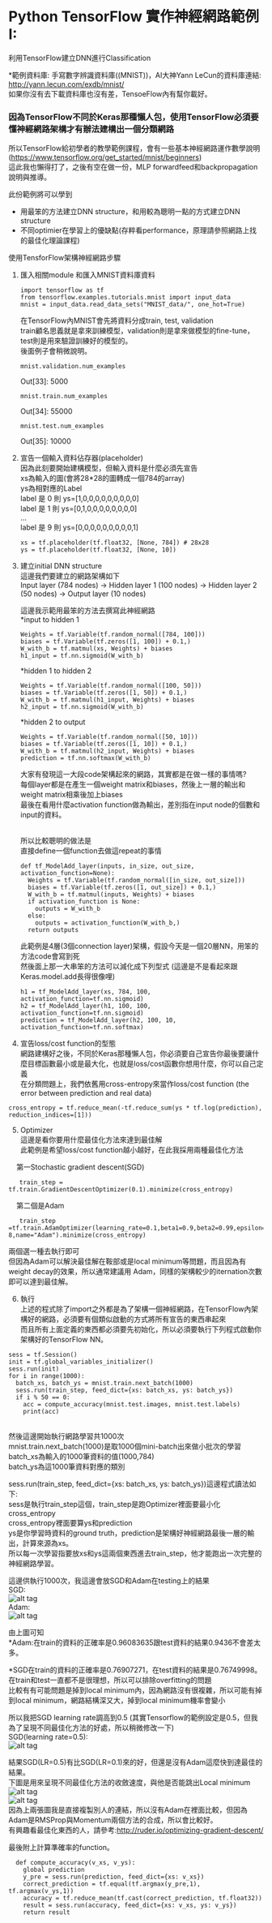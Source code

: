 # Python TensorFlow 實作神經網路範例 I:
利用TensorFlow建立DNN進行Classification</br>

*範例資料庫: 手寫數字辨識資料庫((MNIST))，AI大神Yann LeCun的資料庫連結: http://yann.lecun.com/exdb/mnist/</br>
  如果你沒有去下載資料庫也沒有差，TensoeFlow內有幫你載好。</br>

### 因為TensorFlow不同於Keras那種懶人包，使用TensorFlow必須要懂神經網路架構才有辦法建構出一個分類網路</br>
所以TensorFlow給初學者的教學範例課程，會有一些基本神經網路運作數學說明 (https://www.tensorflow.org/get_started/mnist/beginners)</br>
這此我也懶得打了，之後有空在做一份，MLP forwardfeed和backpropagation說明與推導。</br>

此份範例將可以學到</br>
* 用最笨的方法建立DNN structure，和用較為聰明一點的方式建立DNN structure</br>
* 不同optimier在學習上的優缺點(存粹看performance，原理請參照網路上找的最佳化理論課程)</br>
    
使用TensforFlow架構神經網路步驟  </br>
1. 匯入相關module 和匯入MNIST資料庫資料</br>

       import tensorflow as tf
       from tensorflow.examples.tutorials.mnist import input_data
       mnist = input_data.read_data_sets("MNIST_data/", one_hot=True)

   在TensorFlow內MNIST會先將資料分成train, test, validation</br>
   train顧名思義就是拿來訓練模型，validation則是拿來做模型的fine-tune，test則是用來驗證訓練好的模型的。</br>
   後面例子會稍微說明。</br>
       
       mnist.validation.num_examples
   Out[33]: 5000

       mnist.train.num_examples
   Out[34]: 55000

       mnist.test.num_examples
   Out[35]: 10000
  
  
2. 宣告一個輸入資料佔存器(placeholder)</br>
   因為此刻要開始建構模型，但輸入資料是什麼必須先宣告</br>
   xs為輸入的圖(會將28*28的圖轉成一個784的array) </br>
   ys為相對應的Label</br>
   label 是 0 則 ys=[1,0,0,0,0,0,0,0,0,0]</br>
   label 是 1 則 ys=[0,1,0,0,0,0,0,0,0,0]</br>
                ...</br>
   label 是 9 則 ys=[0,0,0,0,0,0,0,0,0,1]</br>

       xs = tf.placeholder(tf.float32, [None, 784]) # 28x28
       ys = tf.placeholder(tf.float32, [None, 10])
      
      
3.  建立initial DNN structure </br>
    這邊我們要建立的網路架構如下</br>
    Input layer (784 nodes) → Hidden layer 1 (100 nodes) → Hidden layer 2 (50 nodes) → Output layer (10 nodes)</br>
    
    這邊我示範用最笨的方法去撰寫此神經網路</br>
    *input to hidden 1 
    
        Weights = tf.Variable(tf.random_normal([784, 100]))
        biases = tf.Variable(tf.zeros([1, 100]) + 0.1,)
        W_with_b = tf.matmul(xs, Weights) + biases
        h1_input = tf.nn.sigmoid(W_with_b)

    *hidden 1 to hidden 2 
    
        Weights = tf.Variable(tf.random_normal([100, 50]))
        biases = tf.Variable(tf.zeros([1, 50]) + 0.1,)
        W_with_b = tf.matmul(h1_input, Weights) + biases
        h2_input = tf.nn.sigmoid(W_with_b)

    *hidden 2 to output 
    
        Weights = tf.Variable(tf.random_normal([50, 10]))
        biases = tf.Variable(tf.zeros([1, 10]) + 0.1,)
        W_with_b = tf.matmul(h2_input, Weights) + biases
        prediction = tf.nn.softmax(W_with_b)
          
    大家有發現這一大段code架構起來的網路，其實都是在做一樣的事情嗎? </br>
    每個layer都是在產生一個weight matrix和biases，然後上一層的輸出和weight matrix相乘後加上biases</br>
    最後在看用什麼activation function做為輸出，差別指在input node的個數和input的資料。</br></br>
    
    所以比較聰明的做法是</br>
    直接define一個function去做這repeat的事情
    
        def tf_ModelAdd_layer(inputs, in_size, out_size, activation_function=None):
          Weights = tf.Variable(tf.random_normal([in_size, out_size]))
          biases = tf.Variable(tf.zeros([1, out_size]) + 0.1,)
          W_with_b = tf.matmul(inputs, Weights) + biases
          if activation_function is None:
            outputs = W_with_b
          else:
            outputs = activation_function(W_with_b,)
          return outputs

    此範例是4層(3個connection layer)架構，假設今天是一個20層NN，用笨的方法code會寫到死</br>
    然後面上那一大串笨的方法可以減化成下列型式 (這邊是不是看起來跟Keras.model.add長得很像哩) </br>
    
        h1 = tf_ModelAdd_layer(xs, 784, 100,  activation_function=tf.nn.sigmoid)
        h2 = tf_ModelAdd_layer(h1, 100, 100,  activation_function=tf.nn.sigmoid)
        prediction = tf_ModelAdd_layer(h2, 100, 10,  activation_function=tf.nn.softmax)
   
   4. 宣告loss/cost function的型態 </br>
   網路建構好之後，不同於Keras那種懶人包，你必須要自己宣告你最後要讓什麼目標函數最小或是最大化，也就是loss/cost函數你想用什麼，你可以自己定義
   </br>在分類問題上，我們依舊用cross-entropy來當作loss/cost function (the error between prediction and real data)</br>
      
    cross_entropy = tf.reduce_mean(-tf.reduce_sum(ys * tf.log(prediction), reduction_indices=[1]))
    
   5. Optimizer </br>
   這邊是看你要用什麼最佳化方法來達到最佳解</br>
   此範例是希望loss/cost function越小越好，在此我採用兩種最佳化方法</br>
   
     第一Stochastic gradient descent(SGD)</br>
   
       train_step = tf.train.GradientDescentOptimizer(0.1).minimize(cross_entropy)

     第二個是Adam</br>
   
       train_step =tf.train.AdamOptimizer(learning_rate=0.1,beta1=0.9,beta2=0.99,epsilon=1e-8,name="Adam").minimize(cross_entropy)

   兩個選一種去執行即可</br>
   但因為Adam可以解決最佳解在鞍部或是local minimum等問題，而且因為有weight decay的效果，所以通常建議用
   Adam，同樣的架構較少的iternation次數即可以達到最佳解。</br>

   6. 執行</br>
   上述的程式除了import之外都是為了架構一個神經網路，在TensorFlow內架構好的網路，必須要有個類似啟動的方式將所有宣告的東西串起來</br>
   而且所有上面定義的東西都必須要先初始化，所以必須要執行下列程式啟動你架構好的TensorFlow NN。</br>

    sess = tf.Session()
    init = tf.global_variables_initializer()
    sess.run(init)
    for i in range(1000):
      batch_xs, batch_ys = mnist.train.next_batch(1000)
      sess.run(train_step, feed_dict={xs: batch_xs, ys: batch_ys})
      if i % 50 == 0:
        acc = compute_accuracy(mnist.test.images, mnist.test.labels)
        print(acc)
   
   </br>
   然後這邊開始執行網路學習共1000次</br>
   mnist.train.next_batch(1000)是取1000個mini-batch出來做小批次的學習</br>
   batch_xs為輸入的1000筆資料的值(1000,784)</br>
   batch_ys為這1000筆資料對應的類別</br>

   sess.run(train_step, feed_dict={xs: batch_xs, ys: batch_ys})這邊程式讀法如下:</br>
   sess是執行train_step這個，train_step是跑Optimizer裡面要最小化cross_entropy</br>
   cross_entropy裡面要算ys和prediction</br>
   ys是你學習時資料的ground truth，prediction是架構好神經網路最後一層的輸出，計算來源為xs。</br>
   所以每一次學習指要放xs和ys這兩個東西進去train_step，他才能跑出一次完整的神經網路學習。</br>

   這邊供執行1000次，我這邊會放SGD和Adam在testing上的結果 </br>
   SGD:</br>
   ![alt tag](https://github.com/TommyHuang821/Deep-Learning-API-example/blob/master/fig/TF_SGD_demo.png)</br>
   Adam:</br>
   ![alt tag](https://github.com/TommyHuang821/Deep-Learning-API-example/blob/master/fig/TF_ADAM_demo.png)</br>
   
   由上圖可知</br>
   *Adam:在train的資料的正確率是0.96083635跟test資料的結果0.9436不會差太多。</br>
   
   *SGD在train的資料的正確率是0.76907271，在test資料的結果是0.76749998。</br>
   在train和test一直都不是很理想，所以可以排除overfitting的問題</br>
   比較有有可能問題是掉到local minimum內，因為網路沒有很複雜，所以可能有掉到local minimum，網路結構深又大，掉到local minimum機率會變小</br>
   
   所以我把SGD learning rate調高到0.5 (其實Tensorflow的範例設定是0.5，但我為了呈現不同最佳化方法的好處，所以稍微修改一下)</br>
   SGD(learning rate=0.5):</br>
   ![alt tag](https://github.com/TommyHuang821/Deep-Learning-API-example/blob/master/fig/TF_SGD_demo2.png)</br>

   結果SGD(LR=0.5)有比SGD(LR=0.1)來的好，但還是沒有Adam這麼快到達最佳的結果。</br>
   下圖是用來呈現不同最佳化方法的收斂速度，與他是否能跳出Local minimum</br>
   ![alt tag](http://ruder.io/content/images/2016/09/contours_evaluation_optimizers.gif)</br>
   ![alt tag](http://ruder.io/content/images/2016/09/saddle_point_evaluation_optimizers.gif)</br>
   因為上兩張圖我是直接複製別人的連結，所以沒有Adam在裡面比較，但因為Adam是RMSProp與Momentum兩個方法的合成，所以會比較好。</br>
   有興趣看最佳化東西的人，請參考:http://ruder.io/optimizing-gradient-descent/ </br>      
       

   最後附上計算準確率的function。</br>  
   
      def compute_accuracy(v_xs, v_ys):
        global prediction
        y_pre = sess.run(prediction, feed_dict={xs: v_xs})
        correct_prediction = tf.equal(tf.argmax(y_pre,1), tf.argmax(v_ys,1))
        accuracy = tf.reduce_mean(tf.cast(correct_prediction, tf.float32))
        result = sess.run(accuracy, feed_dict={xs: v_xs, ys: v_ys})
        return result
